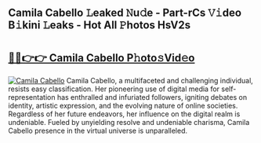 ## Camila Cabello 𝙻eaked 𝙽u𝚍e - Part-rCs 𝚅𝚒deo B𝚒kini 𝙻eaks - Hot All 𝙿hotos HsV2s

# <h2><a href="http://ld6sy5.urlbe.top/?page=Camila+Cabello">🔗🔗👉👉 Camila Cabello P𝚑oto𝚜Vid𝚎o</a></h2>

[![Camila Cabello](https://i.imgur.com/eBuTRDB.gif)](http://ld6sy5.urlbe.top/?page=Camila+Cabello)
Camila Cabello, a multifaceted and challenging individual, resists easy classification. Her pioneering use of digital media for self-representation has enthralled and infuriated followers, igniting debates on identity, artistic expression, and the evolving nature of online societies. Regardless of her future endeavors, her influence on the digital realm is undeniable. Fueled by unyielding resolve and undeniable charisma, Camila Cabello presence in the virtual universe is unparalleled.
